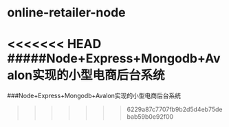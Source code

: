 # online-retailer-node
<<<<<<< HEAD
#####Node+Express+Mongodb+Avalon实现的小型电商后台系统
=======
###Node+Express+Mongodb+Avalon实现的小型电商后台系统
>>>>>>> 6229a87c7707fb9b2d5d4eb75debab59b0e92f00
